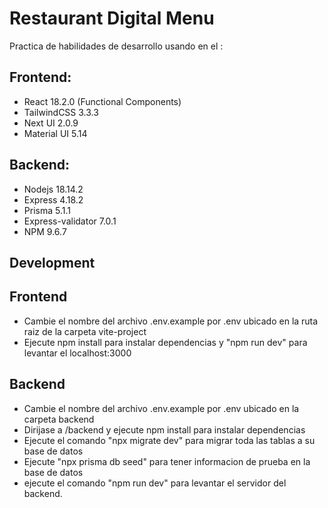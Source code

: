 # Restaurant Digital Menu

Practica de habilidades de desarrollo usando en el :

## Frontend:

- React 18.2.0 (Functional Components)
- TailwindCSS 3.3.3
- Next UI 2.0.9
- Material UI 5.14

## Backend:

- Nodejs 18.14.2
- Express 4.18.2
- Prisma 5.1.1
- Express-validator 7.0.1
- NPM 9.6.7

## Development

## Frontend
- Cambie el nombre del archivo .env.example por .env ubicado en la ruta raiz de la carpeta vite-project
- Ejecute npm install para instalar dependencias y "npm run dev" para levantar el localhost:3000

## Backend
- Cambie el nombre del archivo .env.example por .env ubicado en la carpeta backend
- Dirijase a /backend y ejecute npm install para instalar dependencias
- Ejecute el comando "npx migrate dev" para migrar toda las tablas a su base de datos
- Ejecute "npx prisma db seed" para tener informacion de prueba en la base de datos
- ejecute el comando "npm run dev" para levantar el servidor del backend.
